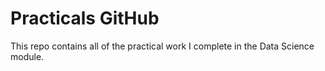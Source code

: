 # Practicals GitHub
This repo contains all of the practical work I complete in the Data Science module.
